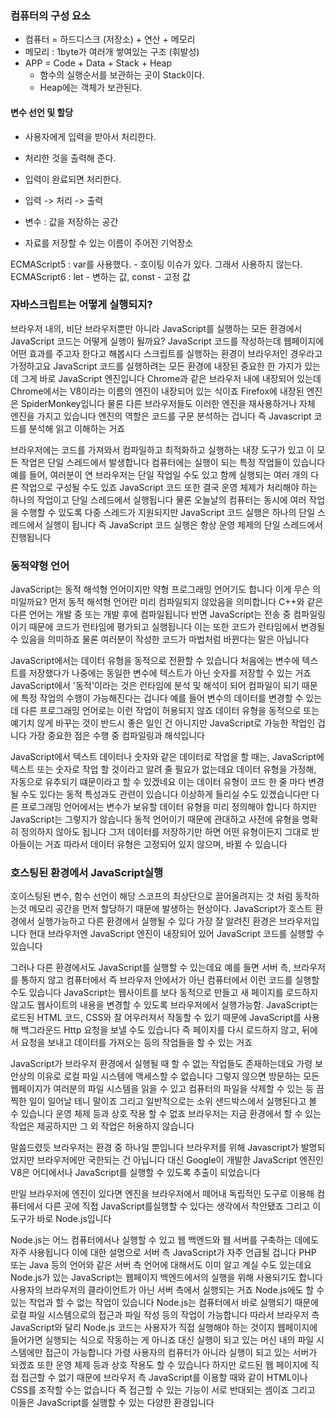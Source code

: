### 컴퓨터의 구성 요소
- 컴퓨터 = 하드디스크 (저장소) + 연산 + 메모리
- 메모리 : 1byte가 여러개 쌓여있는 구조 (휘발성)
- APP = Code + Data + Stack + Heap
  - 함수의 실행순서를 보관하는 곳이 Stack이다.
  - Heap에는 객체가 보관된다.

#### 변수 선언 및 할당
- 사용자에게 입력을 받아서 처리한다.
- 처리한 것을 출력해 준다.
- 입력이 완료되면 처리한다.
- 입력 -> 처리 -> 출력

- 변수 : 값을 저장하는 공간
- 자료를 저장할 수 있는 이름이 주어진 기억장소

ECMAScript5 : var를 사용했다. - 호이팅 이슈가 있다. 그래서 사용하지 않는다.
ECMAScript6 : let - 변하는 값, const - 고정 값

### 자바스크립트는 어떻게 실행되지?

브라우저 내의, 비단 브라우저뿐만 아니라 JavaScript를 실행하는
모든 환경에서 JavaScript 코드는 어떻게 실행이 될까요?
JavaScript 코드를 작성하는데 웹페이지에 어떤 효과를 주고자 한다고 해봅시다
스크립트를 실행하는 환경이 브라우저인 경우라고 가정하고요
JavaScript 코드를 실행하려는 모든 환경에
내장된 중요한 한 가지가 있는데 그게 바로 JavaScript 엔진입니다
Chrome과 같은 브라우저 내에 내장되어 있는데 Chrome에서는
V8이라는 이름의 엔진이 내장되어 있는 식이죠
Firefox에 내장된 엔진은 SpiderMonkey입니다
물론 다른 브라우저들도 이러한 엔진을 재사용하거나 자체 엔진을 가지고 있습니다
엔진의 역할은 코드를 구문 분석하는 겁니다
즉 Javascript 코드를 분석해 읽고 이해하는 거죠


브라우저에는 코드를 가져와서 컴파일하고 최적화하고 실행하는
내장 도구가 있고 이 모든 작업은 단일 스레드에서 발생합니다
컴퓨터에는 실행이 되는 특정 작업들이 있습니다
예를 들어, 여러분이 연 브라우저는 단일 작업일 수도 있고
함께 실행되는 여러 개의 다른 작업으로 구성될 수도 있죠
JavaScript 코드 또한 결국 운영 체제가 처리해야 하는 하나의 작업이고
단일 스레드에서 실행됩니다
물론 오늘날의 컴퓨터는 동시에 여러 작업을 수행할 수 있도록 다중 스레드가 지원되지만
JavaScript 코드 실행은 하나의 단일 스레드에서 실행이 됩니다
즉 JavaScript 코드 실행은 항상 운영 체제의 단일 스레드에서 진행됩니다

### 동적약형 언어
JavaScript는 동적 해석형 언어이지만 약형 프로그래밍 언어기도 합니다
이게 무슨 의미일까요?
먼저 동적 해석형 언어란 미리 컴파일되지 않았음을 의미합니다
C++와 같은 다른 언어는 개발 중 또는 개발 후에 컴파일됩니다
반면 JavaScript는 전송 중 컴파일링이기 때문에
코드가 런타임에 평가되고 실행됩니다
이는 또한 코드가 런타임에서 변경될 수 있음을 의미하죠
물론 여러분이 작성한 코드가 마법처럼 바뀐다는 말은 아닙니다

JavaScript에서는 데이터 유형을 동적으로 전환할 수 있습니다
처음에는 변수에 텍스트를 저장했다가 나중에는 동일한 변수에 텍스트가 아닌 숫자를
저장할 수 있는 거죠
JavaScript에서 '동적'이라는 것은 런타임에 분석 및 해석이 되어
컴파일이 되기 때문에 특정 작업의 수행이 가능해진다는 겁니다
예를 들어 변수의 데이터를 변경할 수 있는데
다른 프로그래밍 언어로는 이런 작업이 허용되지 않죠
데이터 유형을 동적으로 또는 예기치 않게 바꾸는 것이
반드시 좋은 일인 건 아니지만 JavaScript로 가능한 작업인 겁니다
가장 중요한 점은 수행 중 컴파일링과 해석입니다

JavaScript에서 텍스트 데이터나 숫자와 같은 데이터로
작업을 할 때는, JavaScript에 텍스트 또는 숫자로 작업 할 것이라고 알려 줄 필요가 없는데요
데이터 유형을 가정해, 자동으로 유추되기 떄문이라고 할 수 있겠네요
이는 데이터 유형이 코드 한 줄 마다 변경될 수도 있다는 동적 특성과도 관련이 있습니다
이상하게 들리실 수도 있겠습니다만 다른 프로그래밍 언어에서는
변수가 보유할 데이터 유형을 미리 정의해야 합니다
하지만 JavaScript는 그렇지가 않습니다
동적 언어이기 때문에 관대하고
사전에 유형을 명확히 정의하지 않아도 됩니다
그저 데이터를 저장하기만 하면 어떤 유형이든지 그대로 받아들이는 거죠
따라서 데이터 유형은 고정되어 있지 않으며, 바뀔 수 있습니다

### 호스팅된 환경에서 JavaScript실행
호이스팅된 변수, 함수 선언이 해당 스코프의 최상단으로 끌어올려지는 것 처럼 동작하는것
메모리 공간을 먼저 할당하기 때문에 발생하는 현상이다.
JavaScript가 호스트 환경에서 실행가능하고 다른 환경에서 실행될 수 있다
가장 잘 알려진 환경은 브라우저입니다
현대 브라우저엔 JavaScript 엔진이 내장되어 있어
JavaScript 코드를 실행할 수 있습니다

그러나 다른 환경에서도 JavaScript를 실행할 수 있는데요
예를 들면 서버 측, 브라우저를 통하지 않고 컴퓨터에서
즉 브라우저 안에서가 아닌 컴퓨터에서 이런 코드를 실행할 수도 있습니다
JavaScript는 웹사이트를 보다 동적으로 만들고
새 페이지를 로드하지 않고도 웹사이트의 내용을 변경할 수 있도록 브라우저에서 실행가능함.
JavaScript는 로드된 HTML 코드, CSS와 잘 어우러져서 작동할 수 있기 때문에
JavaScript를 사용해 백그라운드 Http 요청을 보낼 수도 있습니다
즉 페이지를 다시 로드하지 않고, 뒤에서 요청을 보내고 데이터를 가져오는 등의
작업들을 할 수 있는 거죠

JavaScript가 브라우저 환경에서 실행될 때 할 수 없는 작업들도 존재하는데요
가령 보안상의 이유로 로컬 파일 시스템에 액세스할 수 없습니다
그렇지 않으면 방문하는 모든 웹페이지가 여러분의 파일 시스템을 읽을 수 있고
컴퓨터의 파일을 삭제할 수 있는 등 끔찍한 일이 일어날 테니 말이죠
그리고 일반적으로는 소위 샌드박스에서 실행된다고 볼 수 있습니다
운영 체제 등과 상호 작용 할 수 없죠
브라우저는 지금 환경에서 할 수 있는 작업은 제공하지만 그 외 작업은 허용하지 않습니다

말씀드렸듯 브라우저는 환경 중 하나일 뿐입니다
브라우저를 위해 Javascript가 발명되었지만 브라우저에만 국한되는 건 아닙니다
대신 Google이 개발한 JavaScript 엔진인 V8은
어디에서나 JavaScript를 실행할 수 있도록 추출이 되었습니다

만일 브라우저에 엔진이 있다면
엔진을 브라우저에서 떼어내 독립적인 도구로 이용해
컴퓨터에서 다른 곳에 직접 JavaScript를실행할 수 있다는 생각에서 착안됐죠
그리고 이 도구가 바로 Node.js입니다

Node.js는 어느 컴퓨터에서나 실행할 수 있고
웹 백엔드와 웹 서버를 구축하는 데에도 자주 사용됩니다
이에 대한 설명으로 서버 측 JavaScript가 자주 언급될 겁니다
PHP 또는 Java 등의 언어와 같은 서버 측 언어에 대해서도 이미 알고 계실 수도 있는데요
Node.js가 있는 JavaScript는 웹페이지 백엔드에서의 실행을 위해 사용되기도 합니다
사용자의 브라우저의 클라이언트가 아닌 서버 측에서 실행되는 거죠
Node.js에도 할 수 있는 작업과 할 수 없는 작업이 있습니다
Node.js는 컴퓨터에서 바로 실행되기 때문에
로컬 파일 시스템으로의 접근과 파일 작성 등의 작업이 가능합니다
따라서 브라우저 측 JavaScript와 달리
Node.js 코드는 사용자가 직접 실행해야 하는 것이지
웹페이지에 들어가면 실행되는 식으로 작동하는 게 아니죠
대신 실행이 되고 있는 머신 내의 파일 시스템에만 접근이 가능합니다
가령 사용자의 컴퓨터가 아니라 실행이 되고 있는 서버가 되겠죠
또한 운영 체제 등과 상호 작용도 할 수 있습니다
하지만 로드된 웹 페이지에 직접 접근할 수 없기 때문에
브라우저 측 JavaScript를 이용할 때와 같이 HTML이나 CSS를 조작할 수는 없습니다
즉 접근할 수 있는 기능이 서로 반대되는 셈이죠
그리고 이들은 JavaScript를 실행할 수 있는 다양한 환경입니다